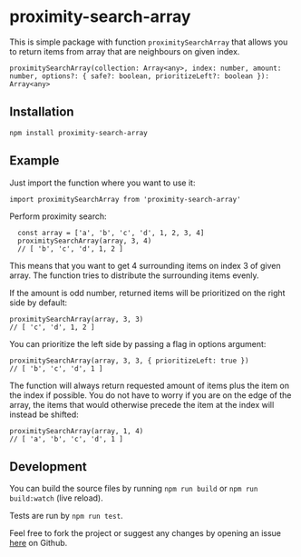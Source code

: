 # proximity-search-array

This is simple package with function `proximitySearchArray` that allows you to return items from array that are neighbours on given index. 

`proximitySearchArray(collection: Array<any>, index: number, amount: number, options?: { safe?: boolean, prioritizeLeft?: boolean }): Array<any>`

## Installation

```
npm install proximity-search-array
```

## Example

Just import the function where you want to use it:

```
import proximitySearchArray from 'proximity-search-array'
```

Perform proximity search:

```
  const array = ['a', 'b', 'c', 'd', 1, 2, 3, 4]
  proximitySearchArray(array, 3, 4)
  // [ 'b', 'c', 'd', 1, 2 ]
```

This means that you want to get 4 surrounding items on index 3 of given array. The function tries to distribute the surrounding items evenly.

If the amount is odd number, returned items will be prioritized on the right side by default:

```
proximitySearchArray(array, 3, 3)
// [ 'c', 'd', 1, 2 ]
```

You can prioritize the left side by passing a flag in options argument:

```
proximitySearchArray(array, 3, 3, { prioritizeLeft: true })
// [ 'b', 'c', 'd', 1 ]
```

The function will always return requested amount of items plus the item on the index if possible. You do not have to worry if you are on the edge of the array, the items that would otherwise precede the item at the index will instead be shifted:

```
proximitySearchArray(array, 1, 4)
// [ 'a', 'b', 'c', 'd', 1 ]
```

## Development

You can build the source files by running `npm run build` or `npm run build:watch` (live reload).

Tests are run by `npm run test`.

Feel free to fork the project or suggest any changes by opening an issue [here](https://github.com/comatory/proximity-search-array) on Github.